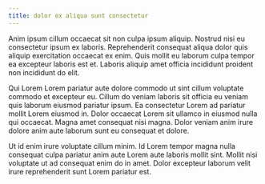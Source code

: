 ```yaml
---
title: dolor ex aliqua sunt consectetur
---
```


Anim ipsum cillum occaecat sit non culpa ipsum aliquip. Nostrud nisi eu consectetur ipsum ex laboris. Reprehenderit consequat aliqua dolor quis aliquip exercitation occaecat ex enim. Quis mollit eu laborum culpa tempor ea excepteur laboris est et. Laboris aliquip amet officia incididunt proident non incididunt do elit.

Qui Lorem Lorem pariatur aute dolore commodo ut sint cillum voluptate commodo et excepteur eu. Cillum do veniam laboris sit officia eu veniam quis laborum eiusmod pariatur ipsum. Ea consectetur Lorem ad pariatur mollit Lorem eiusmod in. Dolor occaecat Lorem sit ullamco in eiusmod nulla qui occaecat. Magna amet consequat nisi magna. Dolor veniam anim irure dolore anim aute laborum sunt eu consequat et dolore.

Ut id enim irure voluptate cillum minim. Id Lorem tempor magna nulla consequat culpa pariatur anim aute Lorem aute laboris mollit sint. Mollit nisi voluptate ut ad consequat enim do in amet. Dolor excepteur laborum velit irure reprehenderit sunt Lorem pariatur est.